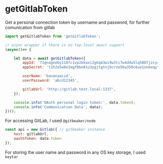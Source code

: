 # getGitlabToken
 Get a personal connection token by username and password, for further comunication from gitlab


```js
import getGitlabToken from 'getGitlabToken';

// async wrapper if there is no top-level await support
(async()=> {

	let data = await getGitlabToken({
        appId: '71gnageeby118fc1vp2bkaxi2gkqm3wi9w3ti7w4d4w5lq588fjzcys0jnj68nqs',
        appSecret: 't1h2a5w8e1mgf8bn81u3ygjtgtnjbcrzo5kw359c6ue1onmxqyt9tiezb4485xcj',

        userName: 'bananaacid',
        userPassword: 'abcd12345',

        gitlabUrl: 'http://gitlab.test.local:1337',
	});

	console.info('OAuth personal login token:', data.token);
	console.info('Communication Data', data);
})();
```

For accessing GitLab, I used `@gitbeaker/node`
```js
const api = new Gitlab({ // gitbeaker instance
	host: gitlabUrl,
	oauthToken: data.token
});
```

For storing the user name and password in any OS key storage, I used `keytar`
